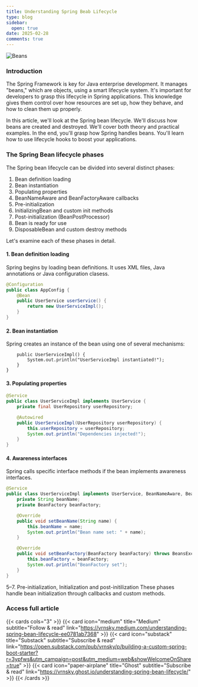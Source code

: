 ```yaml
---
title: Understanding Spring Beab Lifecycle
type: blog
sidebar:
  open: true
date: 2025-02-28
comments: true
---
```


![Beans](/images/2025-02-28-bean-lifecycle/beans.png "Coffee beans, but today about different beans")

### Introduction
The Spring Framework is key for Java enterprise development. It manages "beans," which are objects, using a smart lifecycle system.
It's important for developers to grasp this lifecycle in Spring applications. This knowledge gives them control over how resources are set up,
how they behave, and how to clean them up properly.

In this article, we'll look at the Spring bean lifecycle. We'll discuss how beans are created and destroyed.
We'll cover both theory and practical examples. In the end, you'll grasp how Spring handles beans. You'll learn
how to use lifecycle hooks to boost your applications.
### The Spring Bean lifecycle phases
The Spring bean lifecycle can be divided into several distinct phases:
1. Bean definition loading
2. Bean instantiation
3. Populating properties
4. BeanNameAware and BeanFactoryAware callbacks
5. Pre-initialization
6. InitializingBean and custom init methods
7. Post-initialization (BeanPostProcessor)
8. Bean is ready for use
9. DisposableBean and custom destroy methods

Let's examine each of these phases in detail.

#### 1. Bean definition loading
Spring begins by loading bean definitions. It uses XML files, Java annotations or Java configuration clasess.
```java
@Configuration
public class AppConfig {
    @Bean
    public UserService userService() {
        return new UserServiceImpl();
    }
}
```

#### 2. Bean instantiation
Spring creates an instance of the bean using one of several mechanisms:
```javapublic class UserServiceImpl implements UserService {
    public UserServiceImpl() {
        System.out.println("UserServiceImpl instantiated!");
    }
}
```
#### 3. Populating properties
```java
@Service
public class UserServiceImpl implements UserService {
    private final UserRepository userRepository;

    @Autowired
    public UserServiceImpl(UserRepository userRepository) {
        this.userRepository = userRepository;
        System.out.println("Dependencies injected!");
    }
}
```
#### 4. Awareness interfaces
Spring calls specific interface methods if the bean implements awareness interfaces.
```java
@Service
public class UserServiceImpl implements UserService, BeanNameAware, BeanFactoryAware {
    private String beanName;
    private BeanFactory beanFactory;

    @Override
    public void setBeanName(String name) {
        this.beanName = name;
        System.out.println("Bean name set: " + name);
    }

    @Override
    public void setBeanFactory(BeanFactory beanFactory) throws BeansException {
        this.beanFactory = beanFactory;
        System.out.println("BeanFactory set");
    }
}
```
5–7. Pre-initialization, Initialization and post-initilization
These phases handle bean initialization through callbacks and custom methods.


### Access full article
{{< cards cols="3" >}}
{{< card icon="medium" title="Medium" subtitle="Follow & read" link="https://vrnsky.medium.com/understanding-spring-bean-lifecycle-ee0781ab7368" >}}
{{< card icon="substack" title="Substack" subtitle="Subscribe & read" link="https://open.substack.com/pub/vrnsky/p/building-a-custom-spring-boot-starter?r=3ypfws&utm_campaign=post&utm_medium=web&showWelcomeOnShare=true"  >}}
{{< card icon="paper-airplane" title="Ghost" subtitle="Subscribe & read" link="https://vrnsky.ghost.io/understanding-spring-bean-lifecycle/"  >}}
{{< /cards >}}
